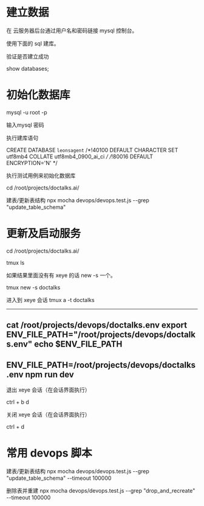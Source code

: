 # 建立数据

在 云服务器后台通过用户名和密码链接 mysql 控制台。

使用下面的 sql 建库。

验证是否建立成功

show databases;

# 初始化数据库

mysql -u root -p

输入mysql 密码

执行建库语句

CREATE DATABASE `leonsagent` /*!40100 DEFAULT CHARACTER SET utf8mb4 COLLATE utf8mb4_0900_ai_ci */ /*!80016 DEFAULT
ENCRYPTION='N' */

执行测试用例来初始化数据库

cd /root/projects/doctalks.ai/

建表/更新表结构
npx mocha devops/devops.test.js --grep "update_table_schema"

# 更新及启动服务

cd /root/projects/doctalks.ai/

tmux ls

如果结果里面没有有 xeye 的话 new -s 一个。

tmux new -s doctalks

进入到 xeye 会话
tmux a -t doctalks

--------
cat /root/projects/devops/doctalks.env
export ENV_FILE_PATH="/root/projects/devops/doctalks.env"
echo $ENV_FILE_PATH
--------
ENV_FILE_PATH=/root/projects/devops/doctalks.env npm run dev
--------

退出 xeye 会话（在会话界面执行）

ctrl + b d

关闭 xeye 会话（在会话界面执行）

ctrl + d

# 常用 devops 脚本

建表/更新表结构
npx mocha devops/devops.test.js --grep "update_table_schema" --timeout 100000

删除表并重建
npx mocha devops/devops.test.js --grep "drop_and_recreate" --timeout 100000